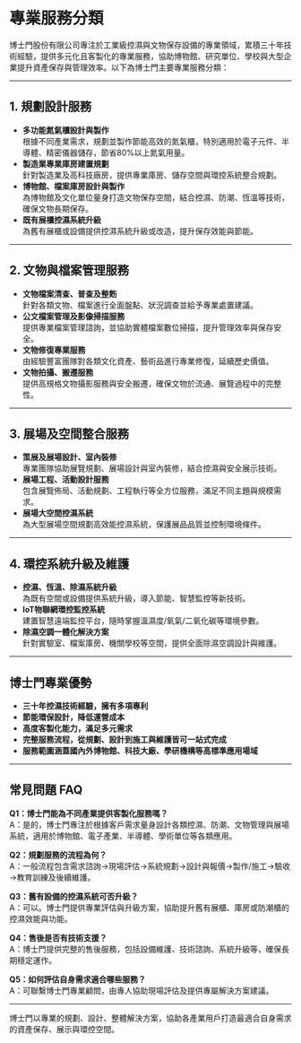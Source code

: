 # 專業服務分類

博士門股份有限公司專注於工業級控濕與文物保存設備的專業領域，累積三十年技術經驗，提供多元化且客製化的專業服務，協助博物館、研究單位、學校與大型企業提升資產保存與管理效率。以下為博士門主要專業服務分類：

---

## 1. 規劃設計服務

- **多功能氮氣櫃設計與製作**  
  根據不同產業需求，規劃並製作節能高效的氮氣櫃，特別適用於電子元件、半導體、精密儀器儲存，節省80%以上氮氣用量。
- **製造業專業庫房建置規劃**  
  針對製造業及高科技廠房，提供專業庫房、儲存空間與環控系統整合規劃。
- **博物館、檔案庫房設計與製作**  
  為博物館及文化單位量身打造文物保存空間，結合控濕、防潮、恆溫等技術，確保文物長期保存。
- **既有展櫃控濕系統升級**  
  為舊有展櫃或設備提供控濕系統升級或改造，提升保存效能與節能。

---

## 2. 文物與檔案管理服務

- **文物檔案清查、普查及整飭**  
  針對各類文物、檔案進行全面盤點、狀況調查並給予專業處置建議。
- **公文檔案管理及影像掃描服務**  
  提供專業檔案管理諮詢，並協助實體檔案數位掃描，提升管理效率與保存安全。
- **文物修復專業服務**  
  由經驗豐富團隊對各類文化資產、藝術品進行專業修復，延續歷史價值。
- **文物拍攝、搬遷服務**  
  提供高規格文物攝影服務與安全搬遷，確保文物於流通、展覽過程中的完整性。

---

## 3. 展場及空間整合服務

- **策展及展場設計、室內裝修**  
  專業團隊協助展覽規劃、展場設計與室內裝修，結合控濕與安全展示技術。
- **展場工程、活動設計服務**  
  包含展覽佈局、活動規劃、工程執行等全方位服務，滿足不同主題與規模需求。
- **展場大空間控濕系統**  
  為大型展場空間規劃高效能控濕系統，保護展品品質並控制環境條件。

---

## 4. 環控系統升級及維護

- **控濕、恆溫、除濕系統升級**  
  為既有空間或設備提供系統升級，導入節能、智慧監控等新技術。
- **IoT物聯網環控監控系統**  
  建置智慧遠端監控平台，隨時掌握溫濕度/氧氣/二氧化碳等環境參數。
- **除濕空調一體化解決方案**  
  針對實驗室、檔案庫房、機關學校等空間，提供全面除濕空調設計與維護。

---

## 博士門專業優勢

- **三十年控濕技術經驗，擁有多項專利**  
- **節能環保設計，降低運營成本**  
- **高度客製化能力，滿足多元需求**  
- **完整服務流程，從規劃、設計到施工與維護皆可一站式完成**  
- **服務範圍涵蓋國內外博物館、科技大廠、學研機構等高標準應用場域**  

---

## 常見問題 FAQ

**Q1：博士門能為不同產業提供客製化服務嗎？**  
A：是的，博士門專注於根據客戶需求量身設計各類控濕、防潮、文物管理與展場系統，適用於博物館、電子產業、半導體、學術單位等各類應用。

**Q2：規劃服務的流程為何？**  
A：一般流程包含需求諮詢→現場評估→系統規劃→設計與報價→製作/施工→驗收→教育訓練及後續維護。

**Q3：舊有設備的控濕系統可否升級？**  
A：可以。博士門提供專業評估與升級方案，協助提升舊有展櫃、庫房或防潮櫃的控濕效能與功能。

**Q4：售後是否有技術支援？**  
A：博士門提供完整的售後服務，包括設備維護、技術諮詢、系統升級等，確保長期穩定運作。

**Q5：如何評估自身需求適合哪些服務？**  
A：可聯繫博士門專業顧問，由專人協助現場評估及提供專屬解決方案建議。

---

博士門以專業的規劃、設計、整體解決方案，協助各產業用戶打造最適合自身需求的資產保存、展示與環控空間。